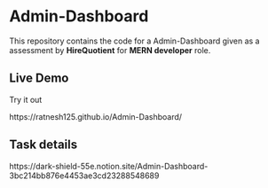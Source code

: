 <h1>Admin-Dashboard</h1>
<p>This repository contains the code for a Admin-Dashboard given as a assessment by <strong>HireQuotient</strong> for <strong>MERN developer</strong> role.</p>

<h2>Live Demo</h2>
<p>Try it out</p>
<link>https://ratnesh125.github.io/Admin-Dashboard/</link>

<h2>Task details</h2>
<link>https://dark-shield-55e.notion.site/Admin-Dashboard-3bc214bb876e4453ae3cd23288548689</link>
